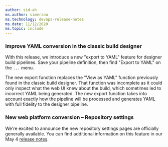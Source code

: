 ```yaml
---
author: sid-ah
ms.author: simerzou
ms.technology: devops-release-notes
ms.date: 11/12/2020
ms.topic: include
---
```


### Improve YAML conversion in the classic build designer

With this release, we introduce a new "export to YAML" feature for designer build pipelines. Save your pipeline definition, then find "Export to YAML" on the `...` menu.

The new export function replaces the "View as YAML" function previously found in the classic build designer. That function was incomplete as it could only inspect what the web UI knew about the build, which sometimes led to incorrect YAML being generated. The new export function takes into account exactly how the pipeline will be processed and generates YAML with full fidelity to the designer pipeline.

### New web platform conversion – Repository settings

We're excited to announce the new repository settings pages are officially generally available. You can find additional information on this feature in our May 4 [release notes](../../sprint-168-update.md#new-web-platform-conversion--repository-settings).